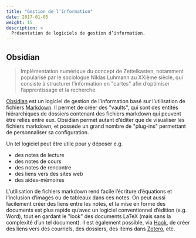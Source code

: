 ```yaml
---
title: "Gestion de l’information"
date: 2017-01-05
weight: 15
description: >
  Présentation de logiciels de gestion d’information.
---
```


## Obsidian

> Implémentation numérique du concept de Zettelkasten, notamment popularisé par le sociologue Niklas Luhmann au XXième siècle, qui consiste à structurer l’information en "cartes" afin d’optimiser l’apprentissage et la recherche.

[Obsidian](https://obsidian.md) est un logiciel de gestion de l’information basé sur l’utilisation de fichiers [Markdown](../../langages/markdown). Il permet de créer des "vaults", qui sont des entités hiérarchiques de dossiers contenant des fichiers markdown qui peuvent être reliés entre eux. Obsidian permet autant d’éditer que de visualiser les fichiers markdown, et possède un grand nombre de "plug-ins" permettant de personnaliser sa configuration.

Un tel logiciel peut être utile pour y déposer e.g.

* des notes de lecture
* des notes de cours
* des notes de rencontre
* des liens vers des sites web
* des aides-mémoires

L’utilisation de fichiers markdown rend facile l’écriture d’équations et l’inclusion d’images ou de tableaux dans ces notes. On peut aussi facilement créer des liens entre les notes, et la mise en forme des documents est plus rapide qu’avec un logiciel conventionnel d’édition (e.g. Word), tout en gardant le "look" des documents LaTeX (mais sans la complexité d’un tel document). Il est également possible, via [Hook](../../outils/autres#hook), de créer des liens vers des courriels, des dossiers, des items dans [Zotero](../gestion-bibliographique#zotero), etc.

